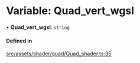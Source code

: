 # Variable: Quad\_vert\_wgsl

• **Quad\_vert\_wgsl**: `string`

#### Defined in

[src/assets/shader/quad/Quad_shader.ts:35](https://github.com/Orillusion/orillusion/blob/main/src/assets/shader/quad/Quad_shader.ts#L35)
